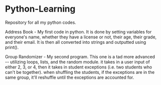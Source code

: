 # Python-Learning
Repository for all my python codes.

Address Book - My first code in python. It is done by setting variables for everyone's name, whether they have a license or not, their age, their grade, and their email. It is then all converted into strings and outputted using print().

Group Randomizer - My second program. This one is a tad more advanced -- utilizing loops, lists, and the random module. it takes in a user input of either 2, 3, or 4, then it takes in student exceptions (i.e. two students who can't be together). when shuffling the students, if the exceptions are in the same group, it'll reshuffle until the exceptions are accounted for.
